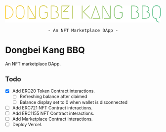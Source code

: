 <p></p>
<p align="center">
  <a href="https://github.com/heybrostudio/nextjs-starter">
    <img alt="Next.js starter template" src="./.github/logo.svg" width="600">
  </a>
</p>
<p align="center">
  <samp>- An NFT Marketplace DApp - </samp>
</p>

# Dongbei Kang BBQ

An NFT marketplace DApp.

## Todo

- [x] Add ERC20 Token Contract interactions.
  - [ ] Refreshing balance after claimed
  - [ ] Balance display set to 0 when wallet is disconnected
- [ ] Add ERC721 NFT Contract interactions.
- [ ] Add ERC1155 NFT Contract interactions.
- [ ] Add Marketplace Contract interactions.
- [ ] Deploy Vercel.
